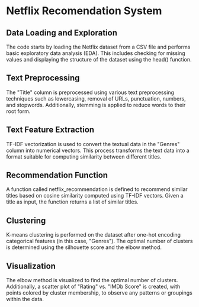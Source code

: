 # Netflix Recomendation System

## Data Loading and Exploration

The code starts by loading the Netflix dataset from a CSV file and performs basic exploratory data analysis (EDA).
This includes checking for missing values and displaying the structure of the dataset using the head() function.

## Text Preprocessing

The "Title" column is preprocessed using various text preprocessing techniques such as lowercasing, removal of URLs, punctuation, numbers, and stopwords. 
Additionally, stemming is applied to reduce words to their root form.

## Text Feature Extraction

TF-IDF vectorization is used to convert the textual data in the "Genres" column into numerical vectors. 
This process transforms the text data into a format suitable for computing similarity between different titles.

## Recommendation Function

A function called netflix_recommendation is defined to recommend similar titles based on cosine similarity computed using TF-IDF vectors. 
Given a title as input, the function returns a list of similar titles.

## Clustering

K-means clustering is performed on the dataset after one-hot encoding categorical features (in this case, "Genres"). 
The optimal number of clusters is determined using the silhouette score and the elbow method.

## Visualization

The elbow method is visualized to find the optimal number of clusters. Additionally, a scatter plot of "Rating" vs. 
"IMDb Score" is created, with points colored by cluster membership, to observe any patterns or groupings within the data.
